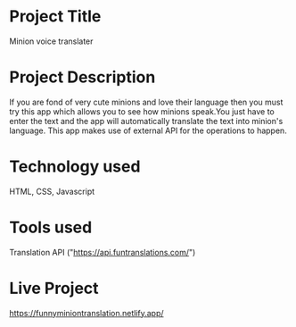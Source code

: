 # Project Title

Minion voice translater


# Project Description

If you are fond of very cute minions and love their language then you must try this app which allows you to see how minions speak.You just have to enter the text and the app will automatically translate the text into minion's language.
This app makes use of external API for the operations to happen.


# Technology used

HTML, CSS, Javascript


# Tools used

Translation API ("https://api.funtranslations.com/")


# Live Project

https://funnyminiontranslation.netlify.app/
